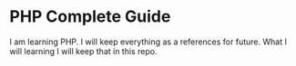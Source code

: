 # PHP Complete Guide

I am learning PHP. I will keep everything as a references for future.
What I will learning I will keep that in this repo.
